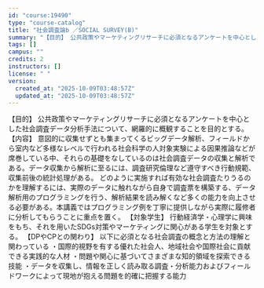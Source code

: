 ```yaml
---
id: "course:19490"
type: "course-catalog"
title: "社会調査論b ／SOCIAL SURVEY(B)"
summary: "【目的】 公共政策やマーケティングリサーチに必須となるアンケートを中心とした社会調査データ分析手法について、網羅的に概観することを目的とする。 【内容】 意図的に収集せずとも集まってくるビッグデータ解析、フィールドから室内など多様なレベルで…"
tags: []
campus: ""
credits: 2
instructors: []
license: " "
version:
  created_at: "2025-10-09T03:48:57Z"
  updated_at: "2025-10-09T03:48:57Z"
---
```


【目的】 公共政策やマーケティングリサーチに必須となるアンケートを中心とした社会調査データ分析手法について、網羅的に概観することを目的とする。 【内容】 意図的に収集せずとも集まってくるビッグデータ解析、フィールドから室内など多様なレベルで行われる社会科学の人対象実験による因果推論などが席巻している中、それらの基礎をなしているのは社会調査データの収集と解析である。データ収集から解析に至るには、調査研究倫理など遵守すべき行動規範、収集前後の統計処理がある。 どのように実施すれば有効な社会調査たりうるのかを理解するには、実際のデータに触れながら自身で調査票を構築する、データ解析用のプログラミングを行う、解析結果を読み解くなど多くの能力を向上させる必要がある。本講義ではプログラミング例を丁寧に提供しながら実際に履修者に分析してもらうことに重点を置く。 【対象学生】 行動経済学・心理学に興味をもち、それを用いたSDGs対策やマーケティングに関心がある学生を対象とする。 【DPやCPとの関わり】 以下に必須となる社会調査の概念と方法の理解と関わっている ・国際的視野を有する優れた社会人、地域社会や国際社会に貢献できる実践的な人材 ・問題や関心に基づいてさまざまな知的領域を探索できる技能 ・データを収集し、情報を正しく読み取る調査・分析能力およびフィールドワークによって現地が抱える問題を的確に把握する能力
